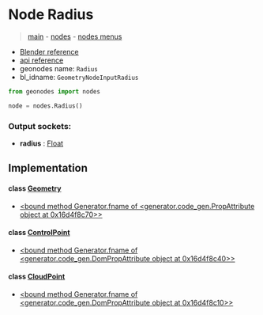 # Node Radius

> [main](../structure.md) - [nodes](nodes.md) - [nodes menus](nodes_menus.md)

- [Blender reference](https://docs.blender.org/manual/en/latest/modeling/geometry_nodes/input/radius.html)
- [api reference](https://docs.blender.org/api/current/bpy.types.GeometryNodeInputRadius.html)
- geonodes name: `Radius`
- bl_idname: `GeometryNodeInputRadius`

```python
from geonodes import nodes

node = nodes.Radius()
```

### Output sockets:

- **radius** : [Float](Float.md)

## Implementation

#### class [Geometry](Geometry.md)

 - [<bound method Generator.fname of <generator.code_gen.PropAttribute object at 0x16d4f8c70>>](Geometry.md#radius-property)
#### class [ControlPoint](ControlPoint.md)

 - [<bound method Generator.fname of <generator.code_gen.DomPropAttribute object at 0x16d4f8c40>>](ControlPoint.md#radius-property)
#### class [CloudPoint](CloudPoint.md)

 - [<bound method Generator.fname of <generator.code_gen.DomPropAttribute object at 0x16d4f8c10>>](CloudPoint.md#radius-property)
